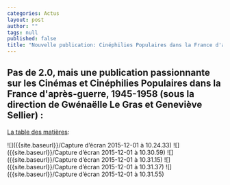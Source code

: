 ```yaml
---
categories: Actus
layout: post
author: ""
tags: null
published: false
title: "Nouvelle publication: Cinéphilies Populaires dans la France d'après-guerre"
---
```


## Pas de 2.0, mais une publication passionnante sur les Cinémas et Cinéphilies Populaires dans la France d'après-guerre, 1945-1958 (sous la direction de Gwénaëlle Le Gras et Geneviève Sellier) :
[La table des matières](http://www.afeccav.org/v3/wp-content/uploads/2015/06/2015-06-25_558c66928ac7c_sommaire.pdf): 

![]({{site.baseurl}}/Capture d’écran 2015-12-01 à 10.24.33)
![]({{site.baseurl}}/Capture d’écran 2015-12-01 à 10.30.59)
![]({{site.baseurl}}/Capture d’écran 2015-12-01 à 10.31.15)
![]({{site.baseurl}}/Capture d’écran 2015-12-01 à 10.31.37)
![]({{site.baseurl}}/Capture d’écran 2015-12-01 à 10.31.55)